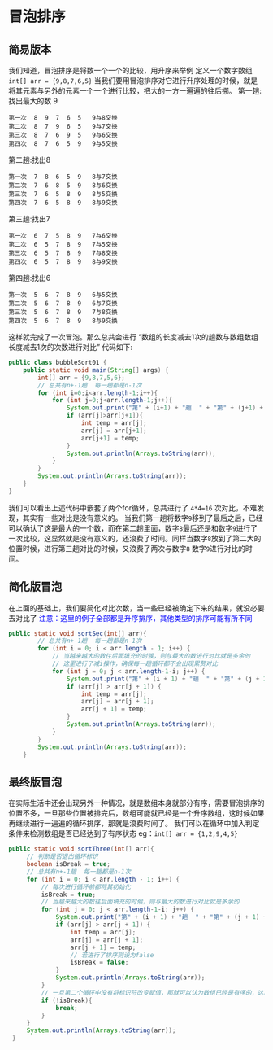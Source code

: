 # 冒泡排序
## 简易版本
我们知道，冒泡排序是将数一个一个的比较，用升序来举例
定义一个数字数组 `int[] arr = {9,8,7,6,5}`  当我们要用冒泡排序对它进行升序处理的时候，就是将其元素与另外的元素一个一个进行比较，把大的一方一遍遍的往后挪。
第一趟: 找出最大的数  9

	第一次  8  9  7  6  5   9与8交换
	第二次  8  7  9  6  5   9与7交换
	第三次  8  7  6  9  5   9与6交换
	第四次  8  7  6  5  9   9与5交换
第二趟:找出8

	第一次  7  8  6  5  9   8与7交换
	第二次  7  6  8  5  9   8与6交换
	第三次  7  6  5  8  9   8与5交换
	第四次  7  6  5  8  9   8与9交换
第三趟:找出7

	第一次  6  7  5  8  9   7与6交换
	第二次  6  5  7  8  9   7与5交换
	第三次  6  5  7  8  9   7与8交换
	第四次  6  5  7  8  9   8与9交换
第四趟:找出6

	第一次  5  6  7  8  9   6与5交换
	第二次  5  6  7  8  9   6与7交换
	第三次  5  6  7  8  9   7与8交换
	第四次  5  6  7  8  9   8与9交换

这样就完成了一次冒泡。那么总共会进行 “数组的长度减去1次的趟数与数组数组长度减去1次的次数进行对比”
代码如下:
```java
public class bubbleSort01 {
    public static void main(String[] args) {
        int[] arr = {9,8,7,5,6};
        // 总共有n+-1趟  每一趟都是n-1次
        for (int i=0;i<arr.length-1;i++){
            for (int j=0;j<arr.length-1;j++){
                System.out.print("第" + (i+1) + "趟  " + "第" + (j+1) + "次");
                if (arr[j]>arr[j+1]){
                    int temp = arr[j];
                    arr[j] = arr[j+1];
                    arr[j+1] = temp;
                }
                System.out.println(Arrays.toString(arr));
            }
        }
        System.out.println(Arrays.toString(arr));
    }
}
```
我们可以看出上述代码中嵌套了两个for循环，总共进行了 `4*4=16` 次对比，不难发现，其实有一些对比是没有意义的。
当我们第一趟将数字`9`移到了最后之后，已经可以确认了这是最大的一个数，而在第二趟里面，数字`8`最后还是和数字`9`进行了一次比较，这显然就是没有意义的，还浪费了时间。同样当数字`8`放到了第二大的位置时候，进行第三趟对比的时候，又浪费了两次与数字`8` 数字`9`进行对比的时间。

## 简化版冒泡
在上面的基础上，我们要简化对比次数，当一些已经被确定下来的结果，就没必要去对比了
<font color=blue>注意：这里的例子全部都是升序排序，其他类型的排序可能有所不同</font>
```java
public static void sortSec(int[] arr){
        // 总共有n+-1趟  每一趟都是n-1次
        for (int i = 0; i < arr.length - 1; i++) {
            // 当越来越大的数往后面填充的时候，则与最大的数进行对比就是多余的
            // 这里进行了减i操作，确保每一趟循环都不会出现累赘对比
            for (int j = 0; j < arr.length-1-i; j++) {
                System.out.print("第" + (i + 1) + "趟  " + "第" + (j + 1) + "次");
                if (arr[j] > arr[j + 1]) {
                    int temp = arr[j];
                    arr[j] = arr[j + 1];
                    arr[j + 1] = temp;
                }
                System.out.println(Arrays.toString(arr));
            }
        }
        System.out.println(Arrays.toString(arr));
    }
```


## 最终版冒泡
在实际生活中还会出现另外一种情况，就是数组本身就部分有序，需要冒泡排序的位置不多，一旦那些位置被排完后，数组可能就已经是一个升序数组，这时候如果再继续进行一遍遍的循环排序，那就是浪费时间了。
我们可以在循环中加入判定条件来检测数组是否已经达到了有序状态
eg：`int[] arr = {1,2,9,4,5}`

```java
public static void sortThree(int[] arr){
     // 判断是否退出循环标识
     boolean isBreak = true;
     // 总共有n+-1趟  每一趟都是n-1次
     for (int i = 0; i < arr.length - 1; i++) {
         // 每次进行循环前都将其初始化
         isBreak = true;
         // 当越来越大的数往后面填充的时候，则与最大的数进行对比就是多余的
         for (int j = 0; j < arr.length-1-i; j++) {
             System.out.print("第" + (i + 1) + "趟  " + "第" + (j + 1) + "次");
             if (arr[j] > arr[j + 1]) {
                 int temp = arr[j];
                 arr[j] = arr[j + 1];
                 arr[j + 1] = temp;
                 // 若进行了排序则设为false
                 isBreak = false;
             }
             System.out.println(Arrays.toString(arr));
         }
         // 一旦第二个循环中没有将标识符改变赋值，那就可以认为数组已经是有序的，这时候直接退出循环。
         if (!isBreak){
             break;
         }
     }
     System.out.println(Arrays.toString(arr));
 }
```

